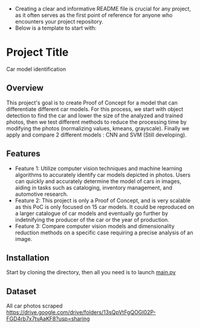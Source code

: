 * Creating a clear and informative README file is crucial for any project, as it often serves as the first point of reference for anyone who encounters your project repository.
* Below is a template to start with: 

# Project Title

Car model identification

## Overview
This project's goal is to create Proof of Concept for a model that can differentiate different car models.
For this process, we start with object detection to find the car and lower the size of the analyzed and trained photos, then we test different methods to reduce the processing time by modifying the photos (normalizing values, kmeans, grayscale). Finally we apply and compare 2 different models : CNN and SVM (Still developing).

## Features
- Feature 1: Utilize computer vision techniques and machine learning algorithms to accurately identify car models depicted in photos. Users can quickly and accurately determine the model of cars in images, aiding in tasks such as cataloging, inventory management, and automotive research.
- Feature 2: This project is only a Proof of Concept, and is very scalable as this PoC is only focused on 15 car models. It could be reproduced on a larger catalogue of car models and eventually go further by indetnifying the producer of the car or the year of production.
- Feature 3: Compare computer vision models and dimensionality reduction methods on a specific case requiring a precise analysis of an image.

## Installation
Start by cloning the directory, then all you need is to launch [main.py](notebooks/main.py)

## Dataset
All car photos scraped
https://drive.google.com/drive/folders/13sQpVtFgQOGI02P-FGD4rb7x7tvAaKF8?usp=sharing

